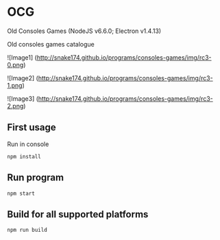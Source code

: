 # OCG
Old Consoles Games (NodeJS v6.6.0; Electron v1.4.13)

Old consoles games catalogue

![Image1]
(http://snake174.github.io/programs/consoles-games/img/rc3-0.png)

![Image2]
(http://snake174.github.io/programs/consoles-games/img/rc3-1.png)

![Image3]
(http://snake174.github.io/programs/consoles-games/img/rc3-2.png)


## First usage
Run in console
```
npm install
```

## Run program
```
npm start
```

## Build for all supported platforms
```
npm run build
```
